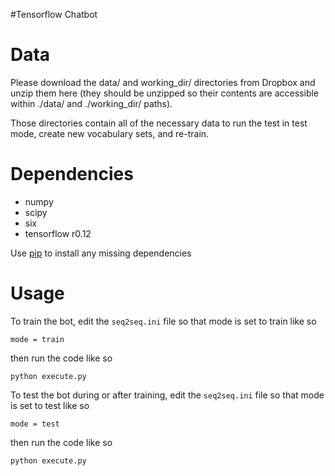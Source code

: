 #Tensorflow Chatbot

Data
============

Please download the data/ and working_dir/ directories from Dropbox and unzip them here (they should be unzipped so their contents are accessible within ./data/ and ./working_dir/ paths).

Those directories contain all of the necessary data to run the test in test mode, create new vocabulary sets, and re-train.

Dependencies
============
* numpy
* scipy
* six
* tensorflow r0.12

Use [pip](https://pypi.python.org/pypi/pip) to install any missing dependencies


Usage
===========

To train the bot, edit the `seq2seq.ini` file so that mode is set to train like so

`mode = train`

then run the code like so

``python execute.py``

To test the bot during or after training, edit the `seq2seq.ini` file so that mode is set to test like so

`mode = test`

then run the code like so

``python execute.py``
